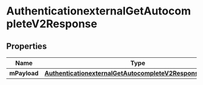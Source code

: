
# AuthenticationexternalGetAutocompleteV2Response

## Properties
| Name | Type | Description | Notes |
| ------------ | ------------- | ------------- | ------------- |
| **mPayload** | [**AuthenticationexternalGetAutocompleteV2ResponseMPayload**](AuthenticationexternalGetAutocompleteV2ResponseMPayload.md) |  |  |



